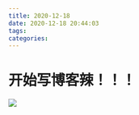 ```yaml
---
title: 2020-12-18
date: 2020-12-18 20:44:03
tags: 
categories: 
---
```

<meta name="referrer" content="no-referrer" />


# 开始写博客辣！！！
![](https://img-blog.csdnimg.cn/20201218204339972.jpg?x-oss-process=image/watermark,type_ZmFuZ3poZW5naGVpdGk,shadow_10,text_aHR0cHM6Ly9ibG9nLmNzZG4ubmV0L2ZyZWVkb20xNTIzNjQ2OTUy,size_16,color_FFFFFF,t_70)


